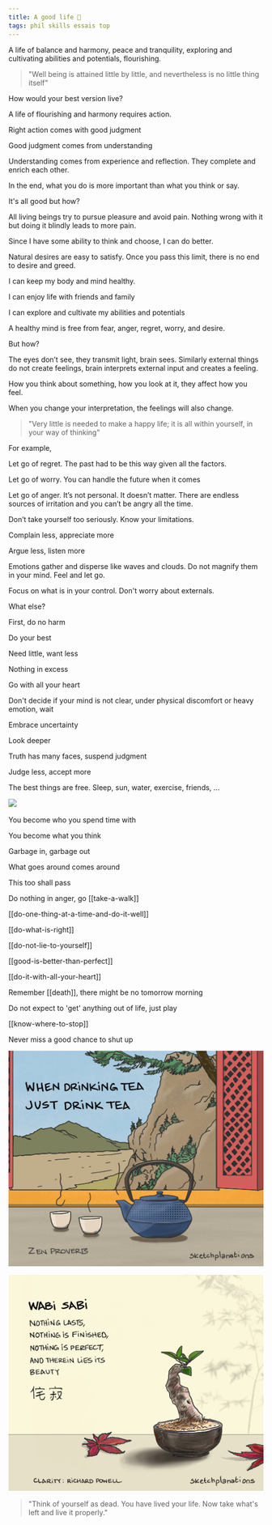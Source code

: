 ```yaml
---
title: A good life 🌱 
tags: phil skills essais top 
---
```



A life of balance and harmony, peace and tranquility, exploring and cultivating abilities and potentials, flourishing.

> "Well being is attained little by little, 
> and nevertheless is no little thing itself"  

How would your best version live? 

A life of flourishing and harmony requires action. 

Right action comes with good judgment 

Good judgment comes from understanding 

Understanding comes from experience and reflection. They complete and enrich each other. 

In the end, what you do is more important than what you think or say.

It's all good but how?

All living beings try to pursue pleasure and avoid pain. Nothing wrong with it but doing it blindly leads to more pain. 

Since I have some ability to think and choose, I can do better. 

Natural desires are easy to satisfy. Once you pass this limit, there is no end to desire and greed. 

I can keep my body and mind healthy. 

I can enjoy life with friends and family 

I can explore and cultivate my abilities and potentials 

A healthy mind is free from fear, anger, regret, worry, and desire. 

But how?

The eyes don’t see, they transmit light, brain sees. Similarly external things do not create feelings, brain interprets external input and creates a feeling. 

How you think about something, how you look at it, they affect how you feel. 

When you change your interpretation, the feelings will also change. 

> "Very little is needed to make a happy life; 
> it is all within yourself, in your way of thinking"

For example, 

Let go of regret. The past had to be this way given all the factors.

Let go of worry. You can handle the future when it comes 

Let go of anger. It’s not personal. It doesn’t matter. There are endless sources of irritation and you can’t be angry all the time. 

Don’t take yourself too seriously. Know your limitations. 

Complain less, appreciate more

Argue less, listen more 

Emotions gather and disperse like waves and clouds. Do not magnify them in your mind. Feel and let go. 

Focus on what is in your control. Don't worry about externals. 

What else?

First, do no harm 

Do your best 

Need little, want less 

Nothing in excess 

Go with all your heart 

Don't decide if your mind is not clear, under physical discomfort or heavy emotion, wait 

Embrace uncertainty 

Look deeper

Truth has many faces, suspend judgment 

Judge less, accept more

The best things are free. Sleep, sun, water, exercise, friends, ... 

![](/static/img/notice-when-you-are-happy.png)

You become who you spend time with 

You become what you think 

Garbage in, garbage out 

What goes around comes around 

This too shall pass 

Do nothing in anger, go [[take-a-walk]] 

[[do-one-thing-at-a-time-and-do-it-well]]

[[do-what-is-right]]

[[do-not-lie-to-yourself]]

[[good-is-better-than-perfect]]

[[do-it-with-all-your-heart]]

Remember [[death]], there might be no tomorrow morning  

Do not expect to 'get' anything out of life, just play  

[[know-where-to-stop]]

Never miss a good chance to shut up

![](/static/img/just-do-one-thing.png)

![](/static/img/wabi-sabi.png)


> "Think of yourself as dead. You have lived your life.  Now take what's left and live it properly." 
